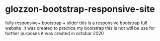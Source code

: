 # glozzon-bootstrap-responsive-site
fully responsive+ bootstrap + slider 
this is a responsive bootstrap full website .it was created to practice my bootstrap 
this is not will be use for further purposes 
it was created in octobar 2020
